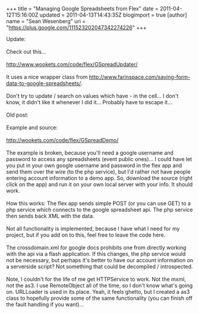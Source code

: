 +++
title = "Managing Google Spreadsheets from Flex"
date = 2011-04-12T15:16:00Z
updated = 2011-04-13T14:43:35Z
blogimport = true 
[author]
	name = "Sean Wesenberg"
	uri = "https://plus.google.com/111523202047342274226"
+++

Update:<br /><br />Check out this...<br /><br /><a href="http://www.wookets.com/code/flex/GSpreadUpdater/">http://www.wookets.com/code/flex/GSpreadUpdater/</a><br /><br />It uses a nice wrapper class from&nbsp;<a href="http://www.farinspace.com/saving-form-data-to-google-spreadsheets/">http://www.farinspace.com/saving-form-data-to-google-spreadsheets/</a>.<br /><br />Don't try to update / search on values which have - in the cell... I don't know, it didn't like it whenever I did it... Probably have to escape it...<br /><br />Old post:<br /><br />Example and source:<br /><br /><a href="http://wookets.com/code/flex/GSpreadDemo/">http://wookets.com/code/flex/GSpreadDemo/</a><br /><br />The example is broken, because you'll need a google username and password to access any spreadsheets (event public ones)... I could have let you put in your own google username and password in the flex app and send them over the wire (to the php service), but I'd rather not have people entering account information to a demo app. So, download the source (right click on the app) and run it on your own local server with your info. It should work.<br /><br />How this works: The flex app sends simple POST (or you can use GET) to a php service which connects to the google spreadsheet api. The php service then sends back XML with the data.<br /><br />Not all functionality is implemented, because I have what I need for my project, but if you add on to this, feel free to leave the code here.<br /><br />The crossdomain.xml for google docs prohibits one from directly working with the api via a flash application. If this changes, the php service would not be necessary, but perhaps it's better to have our account information on a serverside script? Not something that could be decompiled / introspected.<br /><br />Note, I couldn't for the life of me get HTTPService to work. Not the mxml, not the as3. I use RemoteObject all of the time, so I don't know what's going on. URLLoader is used in its place. Yeah, it feels ghetto, but I created a as3 class to hopefully provide some of the same functionality (you can finish off the fault handling if you want)...
